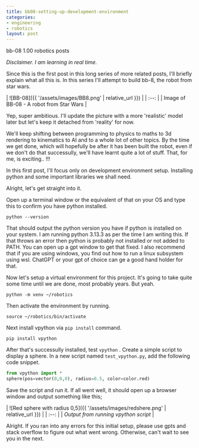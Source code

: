```yaml
---
title: bb08-setting-up-development-environment
categories:
- engineering
- robotics
layout: post
---
```


bb-08 1.00 robotics posts

*Disclaimer. I am learning in real time.* 

Since this is the first post in this long series of more related posts, I'll briefly explain what all this is. In this series I'll attempt to build bb-8, the robot from star wars.

| ![BB-08]({{ '/assets/images/BB8.png' | relative_url }}) |
| :--: |
| Image of BB-08 - A robot from Star Wars |

Yep, super ambitious. I'll update the picture with a more 'realistic' model later but let's keep it detached from 'reality' for now.

We'll keep shifting between programming to physics to maths to 3d rendering to  kinematics to AI and to a  whole lot of other topics. By the time we get done, which will hopefully be after it has been built the robot, even if we don't do that successully, we'll have learnt quite a lot of stuff. That, for me, is exciting.. !!! 

In this first post,  I'll focus only on development environment setup. Installing python and some important libraries we shall need.

Alright, let's get straight into it. 

Open up a terminal window or the equivalent of that on your OS and type this  to confirm you have python installed.

```
python --version
```
That should output the python version you have if python is installed on your system. I am running python 3.13.3 as per the time I am writing this.
If that throws an error then python is probably not installed or not added to PATH. You can open up a gpt window to get that fixed. 
I also recommend that if you are using windows, you find out how to run a linux subsystem using wsl.  ChatGPT or your gpt of choice can ge a good hand holder for that. 

Now let's setup a virtual environment for this project. It's going to take quite some time until we are done, most probably years. But yeah. 

```
python -m venv ~/robotics
```
Then activate the environment by running.
```
source ~/robotics/bin/activate
```
Next install vpython via `pip install` command.
```
pip install vpython
```

After that's successully installed, test `vpython` . Create a simple script to display a sphere. In a new script named `test_vpython.py`, add the following code snippet.

```python
from vpython import *
sphere(pos=vector(0,0,0), radius=0.5, color=color.red)
```

Save the script and run it. If all went well, it should open up a browser window and output something like this;

| ![Red sphere with radius 0,5]({{ '/assets/images/redshere.png' | relative_url }}) |
| :--: |
| _Output from running vpython script_ |

Alright. If you ran into any errors for this initial setup, please use gpts and stack overflow to figure out what went wrong.  Otherwise, can't wait to see you in the next.
